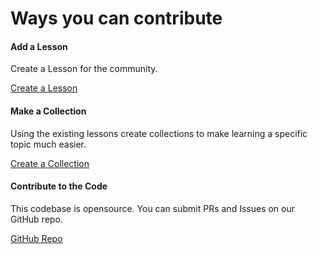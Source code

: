 <div class="row">
  <div class="jumbotron jumbotron-fluid col-lg-12"><h1 class="display-3 text-center">Ways you can contribute</h1></div>

  <div class="row">
    <div class="col-md-4">
      <div class="card">
        <div class="card-body">
          <h4 class="card-title">Add a Lesson</h4>
          <p class="card-text">Create a Lesson for the community.</p>
          <a href="/lessons/new" class="btn btn-outline-info">Create a Lesson</a>
        </div>
      </div>
    </div>
    <div class="col-md-4">
      <div class="card">
        <div class="card-body">
          <h4 class="card-title">Make a Collection</h4>
          <p class="card-text">Using the existing lessons create collections to make learning a specific topic much easier.</p>  
          <a href="/collections/new" class="btn btn-outline-info">Create a Collection</a>
        </div>
      </div>
    </div>
    <div class="col-md-4">
      <div class="card">
        <div class="card-body">
          <h4 class="card-title">Contribute to the Code</h4>
          <p class="card-text">This codebase is opensource. You can submit PRs and Issues on our GitHub repo.</p>  
          <a href="https://github.com/wilfriedE/LearnIt" class="btn btn-outline-info">GitHub Repo</a>
        </div>
      </div>
    </div>
  </div>
</div>
<p></p>
